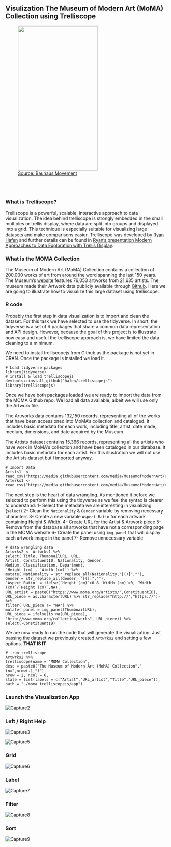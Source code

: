 ## Visulization The Museum of Modern Art (MoMA) Collection using Trelliscope

<figure>
<img src="https://github.com/agstn/moma_trelliscopejs/blob/master/img/DOjIQBeX0AE3iuh.jpg" 
align="center" height="454" width="250" >
<figcaption>  
<a href="https://twitter.com/BauhausMovement/status/930213508041592833"> Source: Bauhaus Movement</a> 
</figcaption>
</figure>
<br><br>

### What is Trelliscope?

Trelliscope is a powerful, scalable, interactive approach to data visualization. The idea behind trelliscope is strongly embedded in the small multiples or trellis display, where data are split into groups and displayed into a grid. This technique is especially suitable for visualizing large datasets and make comparisons easier. Trelliscope was developed by [Ryan Hafen](http://ryanhafen.com/) and further details can be found in [Ryan’s presentation Modern Approaches to Data Exploration with Trellis Display](http://slides.com/hafen/trelliscopejs).

### What is the MOMA Collection

The Museum of Modern Art (MoMA) Collection contains a collection of 200,000 works of art from around the word spanning the last 150 years. The Museum’s [website](https://www.moma.org/collection/)  features 76,053 artworks from 21,635 artists. The museum made their Artwork data publicly available through [Github](https://github.com/MuseumofModernArt/collection). Here we are going to illustrate how to visualize this large dataset using trelliscope.


### R code

Probably the first step in data visualization is to import and clean the dataset. For this task we have selected to use the tidyverse. In short, the tidyverse is a set of R packages that share a common data representation and API design. However, because the goal of this project is to illustrate how easy and useful the trelliscope approach is, we have limited the data cleaning to a minimum. 

We need to install trelliscopejs from Github as the package is not yet in CRAN. Once the package is installed we load it.

```
# Load tidyverse packages
library(tidyverse)
# install & load trelliscopejs  
devtools::install_github("hafen/trelliscopejs")
library(trelliscopejs)

```

Once we have both packages loaded we are ready to import the data from the MOMA Github repo. We load all data available, albeit we will use only the Artwork file.

The Artworks data contains 132,150 records, representing all of the works that have been accessioned into MoMA’s collection and cataloged. It includes basic metadata for each work, including title, artist, date made, medium, dimensions, and date acquired by the Museum.

The Artists dataset contains 15,366 records, representing all the artists who have work in MoMA's collection and have been cataloged in our database. It includes basic metadata for each artist. For this illustration we will not use the Artists dataset but I imported anyway.

```
# Import Data
Artsts1  <- read_csv("https://media.githubusercontent.com/media/MuseumofModernArt/collection/master/Artists.csv")
Artwrks1 <- read_csv("https://media.githubusercontent.com/media/MuseumofModernArt/collection/master/Artworks.csv")
```

The next step is the heart of data wrangling. As mentioned it before we selected to perform this using the tidyverse as we feel the syntax is clearer to understand:
1- Select the metadata we are interesting in visualizing (`select`)
2- Clean the `Nationality` & `Gender` variable by removing necessary characters
3- Create a new variable `Aspect Ratio` for each artwork containing Height & Width.
4- Create URL for the Artist & Artwork piece
5- Remove from the database all artworks that have not a corresponding page in the MOMA website
6- Create the panel using `img_panel` that will display each artwork image in the panel
7- Remove unnecessary variable

```
# data wrangling data
Artwrks2 <- Artwrks1 %>% 
select( Title, ThumbnailURL, URL, 
Artist, ConstituentID, Nationality, Gender,
Medium, Classification, Department,
`Height (cm)`, `Width (cm)`) %>%
mutate( Nationality = str_replace_all(Nationality,"[()]",""),
Gender = str_replace_all(Gender, "[()]",""),
`Aspect Ratio` = ifelse(`Height (cm)`>0 & `Width (cm)`>0, `Width (cm)`/`Height (cm)`,NA),
URL_artist = paste0("https://www.moma.org/artists/",ConstituentID),
URL_piece = as.character(URL) %>% str_replace("http://","https://")) %>%
filter( URL_piece != "NA") %>%
mutate( panel = img_panel(ThumbnailURL),
URL_piece = ifelse(is.na(URL_piece), "http://www.moma.org/collection/works", URL_piece)) %>% 
select(-ConstituentID)
```

We are now ready to run the code that will generate the visualization. Just passing the dataset we previously created `Artwrks2` and setting a few options. **THAT IS IT**

```
#  run trelliscope
Artwrks2 %>% 
trelliscope(name = "MOMA Collection",
desc = paste0("The Museum of Modern Art (MoMA) Collection"," (n=",nrow(.),")"),
nrow = 2, ncol = 6,
state = list(labels = c("Artist","URL_artist","Title","URL_piece")),
path = "~/moma_trelliscopejs/app")
```
### Launch the Visualization App
![Capture2](img/FireShotCapture2agstn.github.io_moma_trelliscopejs_app.png)

### Left / Right Help
![Capture3](img/FireShotCapture3agstn.github.io_moma_trelliscopejs_app.png)

![Capture5](img/FireShotCapture5agstn.github.io_moma_trelliscopejs_app_.png)

### Grid
![Capture6](img/FireShotCapture6agstn.github.io_moma_trelliscopejs_app_.png)

### Label
![Capture7](img/FireShotCapture7agstn.github.io_moma_trelliscopejs_app_.png)

### Filter
![Capture8](img/FireShotCapture8agstn.github.io_moma_trelliscopejs_app_.png)

### Sort
![Capture9](img/FireShotCapture9agstn.github.io_moma_trelliscopejs_app_.png)

